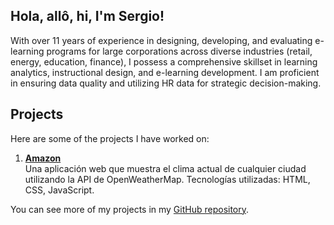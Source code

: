 ## Hola, allô, hi, I'm Sergio!

With over 11 years of experience in designing, developing, and evaluating e-learning programs for large corporations across diverse industries (retail, energy, education, finance), I possess a comprehensive skillset in learning analytics, instructional design, and e-learning development. I am proficient in ensuring data quality and utilizing HR data for strategic decision-making.

## Projects

Here are some of the projects I have worked on:

1. **[Amazon](https://github.com/sdforero/Amazon)**  
   Una aplicación web que muestra el clima actual de cualquier ciudad utilizando la API de OpenWeatherMap. Tecnologías utilizadas: HTML, CSS, JavaScript.

You can see more of my projects in my [GitHub repository](https://github.com/sdforero?tab=repositories).
